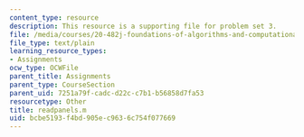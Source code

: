 ```yaml
---
content_type: resource
description: This resource is a supporting file for problem set 3.
file: /media/courses/20-482j-foundations-of-algorithms-and-computational-techniques-in-systems-biology-spring-2006/bcbe5193f4bd905ec9636c754f077669_readpanels.m
file_type: text/plain
learning_resource_types:
- Assignments
ocw_type: OCWFile
parent_title: Assignments
parent_type: CourseSection
parent_uid: 7251a79f-cadc-d22c-c7b1-b56858d7fa53
resourcetype: Other
title: readpanels.m
uid: bcbe5193-f4bd-905e-c963-6c754f077669
---
```

